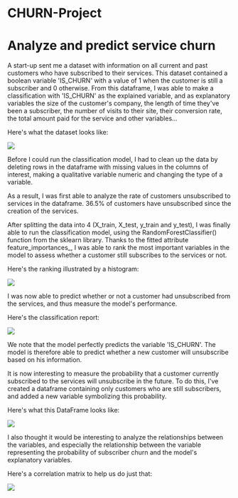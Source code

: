 # CHURN-Project
# Analyze and predict service churn

A start-up sent me a dataset with information on all current and past customers who have subscribed to their services. This dataset contained a boolean variable 'IS_CHURN' with a value of 1 when the customer is still a subscriber and 0 otherwise. 
From this dataframe, I was able to make a classification with 'IS_CHURN' as the explained variable, and as explanatory variables the size of the customer's company, the length of time they've been a subscriber, the number of visits to their site, their conversion rate, the total amount paid for the service and other variables...

Here's what the dataset looks like:

![](https://github.com/Mougly9/CHURN-Project/blob/main/Dataframe%20visualization.png)

Before I could run the classification model, I had to clean up the data by deleting rows in the dataframe with missing values in the columns of interest, making a qualitative variable numeric and changing the type of a variable.

As a result, I was first able to analyze the rate of customers unsubscribed to services in the dataframe. 36.5% of customers have unsubscribed since the creation of the services.

After splitting the data into 4 (X_train, X_test, y_train and y_test), I was finally able to run the classification model, using the RandomForestClassifier() function from the sklearn library. 
Thanks to the fitted attribute feature_importances_, I was able to rank the most important variables in the model to assess whether a customer still subscribes to the services or not.

Here's the ranking illustrated by a histogram:

![](https://github.com/Mougly9/CHURN-Project/blob/main/Ranking%20importance%20bar%20chart.png)

I was now able to predict whether or not a customer had unsubscribed from the services, and thus measure the model's performance.

Here's the classification report: 

![](https://github.com/Mougly9/CHURN-Project/blob/main/Classification_report.png)

We note that the model perfectly predicts the variable 'IS_CHURN'. The model is therefore able to predict whether a new customer will unsubscribe based on his information.


It is now interesting to measure the probability that a customer currently subscribed to the services will unsubscribe in the future. 
To do this, I've created a dataframe containing only customers who are still subscribers, and added a new variable symbolizing this probability.

Here's what this DataFrame looks like:

![](https://github.com/Mougly9/CHURN-Project/blob/main/Clients%20churn%20probability.png)

I also thought it would be interesting to analyze the relationships between the variables, and especially the relationship between the variable representing the probability of subscriber churn and the model's explanatory variables.

Here's a correlation matrix to help us do just that:

![](https://github.com/Mougly9/CHURN-Project/blob/main/Correlation%20matrix.png)

